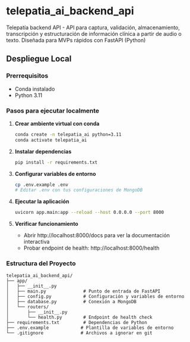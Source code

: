 # telepatia_ai_backend_api
Telepatía backend API - API para captura, validación, almacenamiento, transcripción y estructuración de información clínica a partir de audio o texto. Diseñada para MVPs rápidos con FastAPI (Python)

## Despliegue Local

### Prerrequisitos
- Conda instalado
- Python 3.11

### Pasos para ejecutar localmente

1. **Crear ambiente virtual con conda**
   ```bash
   conda create -n telepatia_ai python=3.11
   conda activate telepatia_ai
   ```

2. **Instalar dependencias**
   ```bash
   pip install -r requirements.txt
   ```

3. **Configurar variables de entorno**
   ```bash
   cp .env.example .env
   # Editar .env con tus configuraciones de MongoDB
   ```

4. **Ejecutar la aplicación**
   ```bash
   uvicorn app.main:app --reload --host 0.0.0.0 --port 8000
   ```

5. **Verificar funcionamiento**
   - Abrir http://localhost:8000/docs para ver la documentación interactiva
   - Probar endpoint de health: http://localhost:8000/health

### Estructura del Proyecto
```
telepatia_ai_backend_api/
├── app/
│   ├── __init__.py
│   ├── main.py              # Punto de entrada de FastAPI
│   ├── config.py            # Configuración y variables de entorno
│   ├── database.py          # Conexión a MongoDB
│   └── routers/
│       ├── __init__.py
│       └── health.py        # Endpoint de health check
├── requirements.txt         # Dependencias de Python
├── .env.example            # Plantilla de variables de entorno
└── .gitignore              # Archivos a ignorar en git
```

